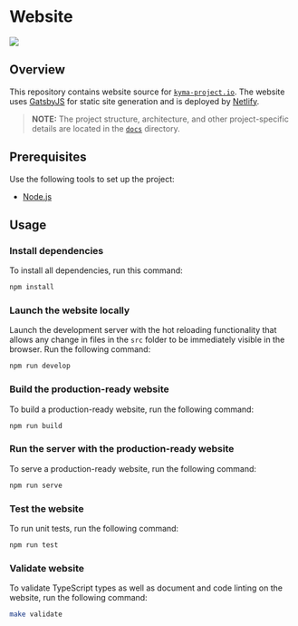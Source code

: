 # Website

<a href="https://www.netlify.com" target="_blank">
  <img src="https://www.netlify.com/img/global/badges/netlify-color-bg.svg"/>
</a>

## Overview

This repository contains website source for [`kyma-project.io`](https://kyma-project.io). The website uses [GatsbyJS](https://www.gatsbyjs.org/) for static site generation and is deployed by [Netlify](https://www.netlify.com).

> **NOTE:** The project structure, architecture, and other project-specific details are located in the [`docs`](./docs/README.md) directory.

## Prerequisites

Use the following tools to set up the project:

- [Node.js](https://nodejs.org/en/)

## Usage

### Install dependencies

To install all dependencies, run this command:

``` bash
npm install
```

### Launch the website locally

Launch the development server with the hot reloading functionality that allows any change in files in the `src` folder to be immediately visible in the browser. Run the following command:

``` bash
npm run develop
```

### Build the production-ready website

To build a production-ready website, run the following command:

``` bash
npm run build
```

### Run the server with the production-ready website

To serve a production-ready website, run the following command:

``` bash
npm run serve
```

### Test the website

To run unit tests, run the following command:

``` bash
npm run test
```

### Validate website

To validate TypeScript types as well as document and code linting on the website, run the following command:

``` bash
make validate
```
